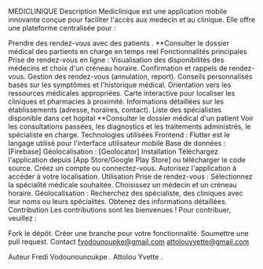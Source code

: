 MEDICLINIQUE
Description
Mediclinique est une application mobile innovante conçue pour faciliter l'accès aux medecin et au clinique. Elle offre une plateforme centralisée pour :

Prendre des rendez-vous avec des patients .
**Consulter le dossier médical des partients en charge en temps reel
Fonctionnalités principales
Prise de rendez-vous en ligne :
Visualisation des disponibilités des médecins et choix d'un créneau horaire.
Confirmation et rappels de rendez-vous.
Gestion des rendez-vous (annulation, report).
Conseils personnalisés basés sur les symptômes et l'historique médical.
Orientation vers les ressources médicales appropriées.
Carte interactive pour localiser les cliniques et pharmacies à proximité.
Informations détaillées sur les établissements (adresse, horaires, contact).
Liste des spécialistes disponible dans cet hopital
**Consulter le dossier médical d'un patient
Voir les consultations passées, les diagnostics et les traitements administrés, le spécialiste en charge.
Technologies utilisées
Frontend : Flutter est le langage utilisé pour l'interface utilisateur mobile
Base de données : [Firebase]
Géolocalisation : [Geolocator]
Installation
Téléchargez l'application depuis [App Store/Google Play Store] ou télécharger le code source.
Créez un compte ou connectez-vous.
Autorisez l'application à accéder à votre localisation.
Utilisation
Prise de rendez-vous :
Sélectionnez la spécialité médicale souhaitée.
Choisissez un médecin et un créneau horaire.
Géolocalisation :
Recherchez des spécialiste, des cliniques avec leur noms ou leurs spécialités.
Obtenez des informations détaillées.
Contribution
Les contributions sont les bienvenues ! Pour contribuer, veuillez :

Fork le dépôt.
Créer une branche pour votre fonctionnalité.
Soumettre une pull request.
Contact
fvodounoupke@gmail.com attolouyvette@gmail.com

Auteur
Fredi Vodounounoukpe . Attolou Yvette .
